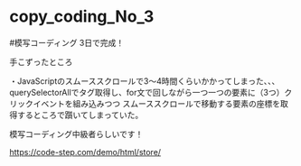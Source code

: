# copy_coding_No_3
#模写コーディング
3日で完成！

手こずったところ

・JavaScriptのスムーススクロールで3～4時間くらいかかってしまった、、、
querySelectorAllでタグ取得し、for文で回しながら一つ一つの要素に（3つ）クリックイベントを組み込みつつ
スムーススクロールで移動する要素の座標を取得するところで躓いてしまっていた。


模写コーディング中級者らしいです！

https://code-step.com/demo/html/store/
